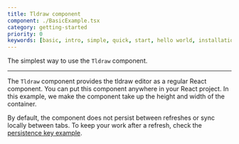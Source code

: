 ```yaml
---
title: Tldraw component
component: ./BasicExample.tsx
category: getting-started
priority: 0
keywords: [basic, intro, simple, quick, start, hello world, installation]
---
```


The simplest way to use the `Tldraw` component.

---

The `Tldraw` component provides the tldraw editor as a regular React component. You can put this component anywhere in your React project. In this example, we make the component take up the height and width of the container.

By default, the component does not persist between refreshes or sync locally between tabs. To keep your work after a refresh, check the [persistence key example](https://tldraw.dev/examples/persistence-key).
